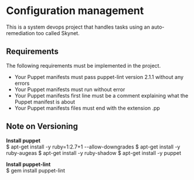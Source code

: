 # Configuration management
This is a system devops project that handles tasks using an auto-remediation too called Skynet.

## Requirements
The following requirements must be implemented in the project.
- Your Puppet manifests must pass puppet-lint version 2.1.1 without any errors
- Your Puppet manifests must run without error
- Your Puppet manifests first line must be a comment explaining what the Puppet manifest is about
- Your Puppet manifests files must end with the extension .pp

## Note on Versioning
**Install puppet**  
$ apt-get install -y ruby=1:2.7+1 --allow-downgrades
$ apt-get install -y ruby-augeas
$ apt-get install -y ruby-shadow
$ apt-get install -y puppet

**Install puppet-lint**  
$ gem install puppet-lint
